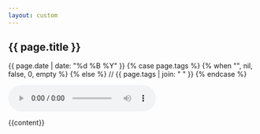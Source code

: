 ```yaml
---
layout: custom
---
```


<section>
  <h1>{{ page.title }}</h1>
  <p>
    {{ page.date | date: "%d %B %Y" }}
    {% case page.tags %}
    {% when "", nil, false, 0, empty %}
    {% else %}
      <span id=tags> // {{ page.tags | join: " " }}</span>
    {% endcase %}
  </p>


  <p>
    <audio controls>
      <source src="{{page.episode_url}}" type="audio/mpeg">
      Your browser does not support the audio element.
    </audio>
  </p>

  {{content}}
</section>